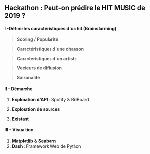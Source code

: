 ## Hackathon : Peut-on prédire le HIT MUSIC de 2019 ?

#### I -Définir les caractéristiques d'un hit (Brainstorming)

>**Scoring / Popularité**

>**Caractéristiques d'une chanson**

>**Caractéristiques d'un artiste**

>**Vecteurs de diffusion**

>**Saisonalité**

#### II - Démarche

1. **Exploration d'API** : Spotify & BillBoard


2. **Exploration de sources**


3. **Existant**

#### III - Visualtion
1. **Matplotlib** & **Seaborn**
2. **Dash** : Framework Web de Python
